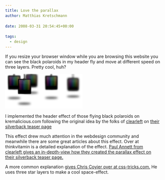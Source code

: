 ```yaml
---
title: Love the parallax
author: Matthias Kretschmann

date: 2008-03-31 20:54:45+00:00

tags:
  - design
---
```


If you resize your browser window while you are browsing this website you can see the black polaroids in my header fly and move at different speed on three layers. Pretty cool, huh?

![parallax](../media/parallax.png)

I implemented the header effect of those flying black polaroids on kremalicious.com following the original idea by the folks of [clearleft](http://clearleft.com/) on [their silverback teaser page](http://www.silverbackapp.com/)

This effect drew much attention in the webdesign community and meanwhile there are some great articles about this effect. Over at thinkvitamin is a detailed explanation of the effect. [Paul Annett from clearleft gives an in-depth-view how they created the parallax effect on their silverback teaser page.](http://www.thinkvitamin.com/features/design/how-to-recreate-silverbacks-parallax/trackback/)

A more common explanation [gives Chris Coyier over at css-tricks.com.](http://css-tricks.com/3d-parralax-background-effect/trackback) He uses three star layers to make a cool space-effect.
